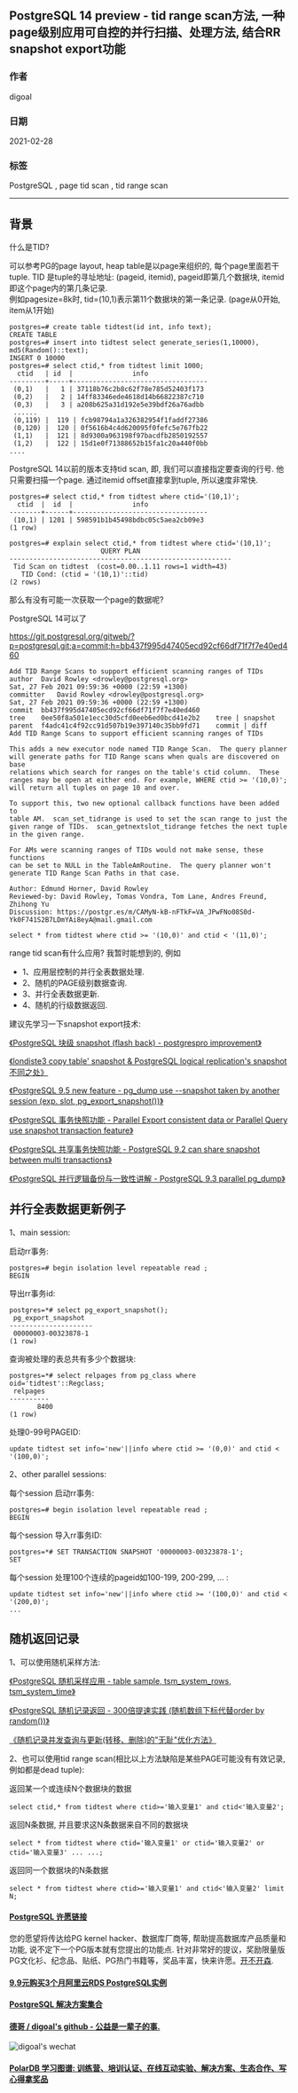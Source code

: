 ## PostgreSQL 14 preview - tid range scan方法, 一种page级别应用可自控的并行扫描、处理方法, 结合RR snapshot export功能  
  
### 作者  
digoal  
  
### 日期  
2021-02-28  
  
### 标签  
PostgreSQL , page tid scan , tid range scan   
  
----  
  
## 背景  
什么是TID?  
  
可以参考PG的page layout, heap table是以page来组织的, 每个page里面若干tuple. TID 是tuple的寻址地址: (pageid, itemid), pageid即第几个数据块, itemid即这个page内的第几条记录.  
例如pagesize=8k时, tid=(10,1)表示第11个数据块的第一条记录. (page从0开始, item从1开始)  
  
```  
postgres=# create table tidtest(id int, info text);  
CREATE TABLE  
postgres=# insert into tidtest select generate_series(1,10000), md5(Random()::text);  
INSERT 0 10000  
postgres=# select ctid,* from tidtest limit 1000;  
  ctid   | id  |               info                 
---------+-----+----------------------------------  
 (0,1)   |   1 | 37118b76c2b8c62f78e785d52403f173  
 (0,2)   |   2 | 14ff83346ede4618d14b66822387c710  
 (0,3)   |   3 | a208b625a31d192e5e39bdf26a76adbb  
 ......  
 (0,119) |  119 | fcb98794a1a326382954f1faddf27386  
 (0,120) |  120 | 0f5616b4c4d620095f0fefc5e767fb22  
 (1,1)   |  121 | 8d9300a963198f97bacdfb2850192557  
 (1,2)   |  122 | 15d1e0f71388652b15fa1c20a440f0bb  
....  
```  
  
PostgreSQL 14以前的版本支持tid scan, 即, 我们可以直接指定要查询的行号. 他只需要扫描一个page. 通过itemid offset直接拿到tuple, 所以速度非常快.  
  
```  
postgres=# select ctid,* from tidtest where ctid='(10,1)';  
  ctid  |  id  |               info                 
--------+------+----------------------------------  
 (10,1) | 1201 | 598591b1b45498bdbc05c5aea2cb09e3  
(1 row)  
  
postgres=# explain select ctid,* from tidtest where ctid='(10,1)';  
                       QUERY PLAN                         
--------------------------------------------------------  
 Tid Scan on tidtest  (cost=0.00..1.11 rows=1 width=43)  
   TID Cond: (ctid = '(10,1)'::tid)  
(2 rows)  
```  
  
那么有没有可能一次获取一个page的数据呢?  
  
PostgreSQL 14可以了  
  
https://git.postgresql.org/gitweb/?p=postgresql.git;a=commit;h=bb437f995d47405ecd92cf66df71f7f7e40ed460  
  
```  
Add TID Range Scans to support efficient scanning ranges of TIDs  
author	David Rowley <drowley@postgresql.org>	  
Sat, 27 Feb 2021 09:59:36 +0000 (22:59 +1300)  
committer	David Rowley <drowley@postgresql.org>	  
Sat, 27 Feb 2021 09:59:36 +0000 (22:59 +1300)  
commit	bb437f995d47405ecd92cf66df71f7f7e40ed460  
tree	0ee50f8a501e1ecc30d5cfd0eeb6ed0bcd41e2b2	tree | snapshot  
parent	f4adc41c4f92cc91d507b19e397140c35bb9fd71	commit | diff  
Add TID Range Scans to support efficient scanning ranges of TIDs  
  
This adds a new executor node named TID Range Scan.  The query planner  
will generate paths for TID Range scans when quals are discovered on base  
relations which search for ranges on the table's ctid column.  These  
ranges may be open at either end. For example, WHERE ctid >= '(10,0)';  
will return all tuples on page 10 and over.  
  
To support this, two new optional callback functions have been added to  
table AM.  scan_set_tidrange is used to set the scan range to just the  
given range of TIDs.  scan_getnextslot_tidrange fetches the next tuple  
in the given range.  
  
For AMs were scanning ranges of TIDs would not make sense, these functions  
can be set to NULL in the TableAmRoutine.  The query planner won't  
generate TID Range Scan Paths in that case.  
  
Author: Edmund Horner, David Rowley  
Reviewed-by: David Rowley, Tomas Vondra, Tom Lane, Andres Freund, Zhihong Yu  
Discussion: https://postgr.es/m/CAMyN-kB-nFTkF=VA_JPwFNo08S0d-Yk0F741S2B7LDmYAi8eyA@mail.gmail.com  
```  
  
```  
select * from tidtest where ctid >= '(10,0)' and ctid < '(11,0)';   
```  
  
range tid scan有什么应用? 我暂时能想到的, 例如  
  
- 1、应用层控制的并行全表数据处理.   
- 2、随机的PAGE级别数据查询.   
- 3、并行全表数据更新.   
- 4、随机的行级数据返回.   
  
建议先学习一下snapshot export技术:     
  
[《PostgreSQL 块级 snapshot (flash back) - postgrespro improvement》](../201809/20180909_01.md)    
  
[《londiste3 copy table' snapshot & PostgreSQL logical replication's snapshot 不同之处》](../201509/20150908_01.md)    
  
[《PostgreSQL 9.5 new feature - pg_dump use --snapshot taken by another session (exp. slot, pg_export_snapshot())》](../201506/20150616_02.md)    
  
[《PostgreSQL 事务快照功能 - Parallel Export consistent data or Parallel Query use snapshot transaction feature》](../201303/20130306_02.md)    
  
[《PostgreSQL 共享事务快照功能 - PostgreSQL 9.2 can share snapshot between multi transactions》](../201205/20120516_01.md)    
  
[《PostgreSQL 并行逻辑备份与一致性讲解 - PostgreSQL 9.3 parallel pg_dump》](../201303/20130325_01.md)    
  
## 并行全表数据更新例子  
  
1、main session:  
  
启动rr事务:   
  
```  
postgres=# begin isolation level repeatable read ;  
BEGIN  
```  
  
导出rr事务id:  
  
```  
postgres=*# select pg_export_snapshot();  
 pg_export_snapshot    
---------------------  
 00000003-00323878-1  
(1 row)  
```  
  
查询被处理的表总共有多少个数据块:  
  
```  
postgres=*# select relpages from pg_class where oid='tidtest'::Regclass;  
 relpages   
----------  
       8400  
(1 row)  
```  
  
处理0-99号PAGEID:  
  
```  
update tidtest set info='new'||info where ctid >= '(0,0)' and ctid < '(100,0)';   
```  
  
2、other parallel sessions:  
  
每个session 启动rr事务:  
  
```  
postgres=# begin isolation level repeatable read ;  
BEGIN  
```  
  
每个session 导入rr事务ID:  
  
```  
postgres=*# SET TRANSACTION SNAPSHOT '00000003-00323878-1';  
SET  
```  
  
每个session 处理100个连续的pageid如100-199, 200-299, ... :  
  
```  
update tidtest set info='new'||info where ctid >= '(100,0)' and ctid < '(200,0)';   
...  
```  
  
## 随机返回记录   
1、可以使用随机采样方法:  
  
[《PostgreSQL 随机采样应用 - table sample, tsm_system_rows, tsm_system_time》](../202005/20200509_01.md)    
  
[《PostgreSQL 随机记录返回 - 300倍提速实践 (随机数组下标代替order by random())》](../201810/20181009_01.md)    
  
[《随机记录并发查询与更新(转移、删除)的"无耻"优化方法》](../201501/20150129_01.md)    
  
2、也可以使用tid range scan(相比以上方法缺陷是某些PAGE可能没有有效记录, 例如都是dead tuple):  
  
返回某一个或连续N个数据块的数据  
  
```  
select ctid,* from tidtest where ctid>='输入变量1' and ctid<'输入变量2';  
```  
  
返回N条数据, 并且要求这N条数据来自不同的数据块  
  
```  
select * from tidtest where ctid='输入变量1' or ctid='输入变量2' or ctid='输入变量3' ... ...;  
```  
  
返回同一个数据块的N条数据  
  
```  
select * from tidtest where ctid>='输入变量1' and ctid<'输入变量2' limit N;  
```  
      

  
  
    
  
#### [PostgreSQL 许愿链接](https://github.com/digoal/blog/issues/76 "269ac3d1c492e938c0191101c7238216")
您的愿望将传达给PG kernel hacker、数据库厂商等, 帮助提高数据库产品质量和功能, 说不定下一个PG版本就有您提出的功能点. 针对非常好的提议，奖励限量版PG文化衫、纪念品、贴纸、PG热门书籍等，奖品丰富，快来许愿。[开不开森](https://github.com/digoal/blog/issues/76 "269ac3d1c492e938c0191101c7238216").  
  
  
#### [9.9元购买3个月阿里云RDS PostgreSQL实例](https://www.aliyun.com/database/postgresqlactivity "57258f76c37864c6e6d23383d05714ea")
  
  
#### [PostgreSQL 解决方案集合](https://yq.aliyun.com/topic/118 "40cff096e9ed7122c512b35d8561d9c8")
  
  
#### [德哥 / digoal's github - 公益是一辈子的事.](https://github.com/digoal/blog/blob/master/README.md "22709685feb7cab07d30f30387f0a9ae")
  
  
![digoal's wechat](../pic/digoal_weixin.jpg "f7ad92eeba24523fd47a6e1a0e691b59")
  
  
#### [PolarDB 学习图谱: 训练营、培训认证、在线互动实验、解决方案、生态合作、写心得拿奖品](https://www.aliyun.com/database/openpolardb/activity "8642f60e04ed0c814bf9cb9677976bd4")
  
